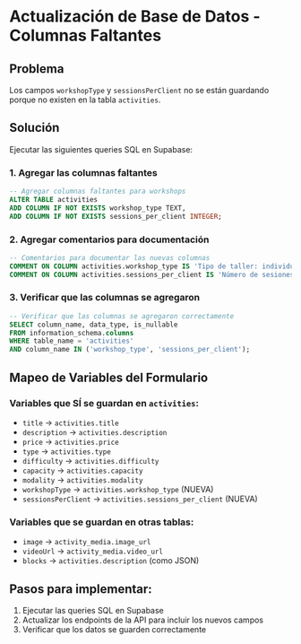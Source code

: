 # Actualización de Base de Datos - Columnas Faltantes

## Problema
Los campos `workshopType` y `sessionsPerClient` no se están guardando porque no existen en la tabla `activities`.

## Solución
Ejecutar las siguientes queries SQL en Supabase:

### 1. Agregar las columnas faltantes
```sql
-- Agregar columnas faltantes para workshops
ALTER TABLE activities 
ADD COLUMN IF NOT EXISTS workshop_type TEXT,
ADD COLUMN IF NOT EXISTS sessions_per_client INTEGER;
```

### 2. Agregar comentarios para documentación
```sql
-- Comentarios para documentar las nuevas columnas
COMMENT ON COLUMN activities.workshop_type IS 'Tipo de taller: individual o grupal';
COMMENT ON COLUMN activities.sessions_per_client IS 'Número de sesiones que tomará cada cliente inscrito';
```

### 3. Verificar que las columnas se agregaron
```sql
-- Verificar que las columnas se agregaron correctamente
SELECT column_name, data_type, is_nullable 
FROM information_schema.columns 
WHERE table_name = 'activities' 
AND column_name IN ('workshop_type', 'sessions_per_client');
```

## Mapeo de Variables del Formulario

### Variables que SÍ se guardan en `activities`:
- `title` → `activities.title`
- `description` → `activities.description` 
- `price` → `activities.price`
- `type` → `activities.type`
- `difficulty` → `activities.difficulty`
- `capacity` → `activities.capacity`
- `modality` → `activities.modality`
- `workshopType` → `activities.workshop_type` (NUEVA)
- `sessionsPerClient` → `activities.sessions_per_client` (NUEVA)

### Variables que se guardan en otras tablas:
- `image` → `activity_media.image_url`
- `videoUrl` → `activity_media.video_url`
- `blocks` → `activities.description` (como JSON)

## Pasos para implementar:
1. Ejecutar las queries SQL en Supabase
2. Actualizar los endpoints de la API para incluir los nuevos campos
3. Verificar que los datos se guarden correctamente

